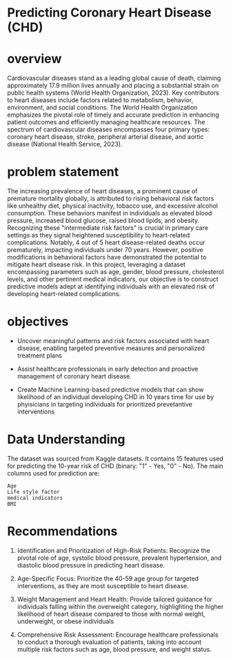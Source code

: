 # Predicting Coronary Heart Disease (CHD)

# overview

Cardiovascular diseases stand as a leading global cause of death, claiming approximately 17.9 million lives annually and placing a substantial strain on public health systems (World Health Organization, 2023). Key contributors to heart diseases include factors related to metabolism, behavior, environment, and social conditions. The World Health Organization emphasizes the pivotal role of timely and accurate prediction in enhancing patient outcomes and efficiently managing healthcare resources. The spectrum of cardiovascular diseases encompasses four primary types: coronary heart disease, stroke, peripheral arterial disease, and aortic disease (National Health Service, 2023).

# problem statement
The increasing prevalence of heart diseases, a prominent cause of premature mortality globally, is attributed to rising behavioral risk factors like unhealthy diet, physical inactivity, tobacco use, and excessive alcohol consumption. These behaviors manifest in individuals as elevated blood pressure, increased blood glucose, raised blood lipids, and obesity. Recognizing these "intermediate risk factors" is crucial in primary care settings as they signal heightened susceptibility to heart-related complications. Notably, 4 out of 5 heart disease-related deaths occur prematurely, impacting individuals under 70 years. However, positive modifications in behavioral factors have demonstrated the potential to mitigate heart disease risk. In this project, leveraging a dataset encompassing parameters such as age, gender, blood pressure, cholesterol levels, and other pertinent medical indicators, our objective is to construct predictive models adept at identifying individuals with an elevated risk of developing heart-related complications.

# objectives
* Uncover meaningful patterns and risk factors associated with heart disease, enabling targeted preventive measures and personalized treatment plans

* Assist healthcare professionals in early detection and proactive management of coronary heart disease.

* Create Machine Learning-based predictive models that can show likelihood of an individual developing CHD in 10 years time for use by phyisicians in targeting individuals for prioritized prevetantive interventions

# Data Understanding

The dataset was sourced from Kaggle datasets.
It contains  15 features used for predicting the 10-year risk of CHD (binary: "1" - Yes, "0" - No).
The main columns used for prediction are:

 	Age
	Life style factor
	medical indicators
	BMI


# Recommendations
1. Identification and Prioritization of High-Risk Patients:
Recognize the pivotal role of age, systolic blood pressure, prevalent hypertension, and diastolic blood pressure in predicting heart disease.

2. Age-Specific Focus:
Prioritize the 40-59 age group for targeted interventions, as they are most susceptible to heart disease.

3. Weight Management and Heart Health:
Provide tailored guidance for individuals falling within the overweight category, highlighting the higher likelihood of heart disease compared to those with normal weight, underweight, or obese individuals

4. Comprehensive Risk Assessment:
Encourage healthcare professionals to conduct a thorough evaluation of patients, taking into account multiple risk factors such as age, blood pressure, and weight status.